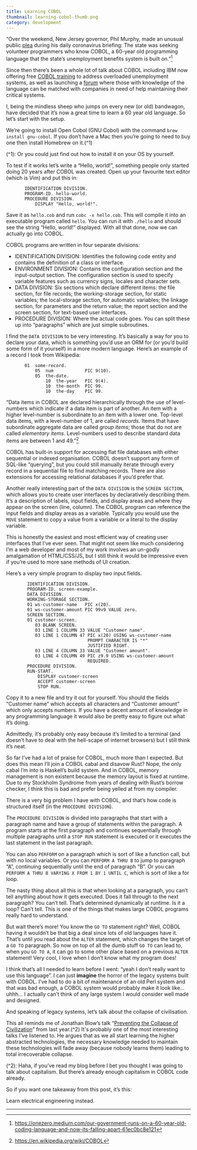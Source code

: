 ```yaml
---
title: Learning COBOL
thumbnail: learning-cobol-thumb.png
category: development
---
```


“Over the weekend, New Jersey governor, Phil Murphy, made an unusual public [plea](https://www.northjersey.com/story/news/new-jersey/2020/04/04/coronavirus-nj-40-year-old-system-adds-delay-unemployment-checks/2944985001/) during his daily coronavirus briefing: The state was seeking volunteer programmers who know COBOL, a 60-year old programming language that the state’s unemployment benefits system is built on.”[^1]

Since then there’s been a whole lot of talk about COBOL including IBM now offering free [COBOL training](https://newsroom.ibm.com/2020-04-09-IBM-and-Open-Mainframe-Project-Mobilize-to-Connect-States-with-COBOL-Skills) to address overloaded unemployment systems, as well as launching a [forum](https://community.openmainframeproject.org/c/calling-all-cobol-programmers/15) where those with knowledge of the language can be matched with companies in need of help maintaining their critical systems.

I, being the mindless sheep who jumps on every new (or old) bandwagon, have decided that it’s now a great time to learn a 60 year old language. So let’s start with the setup.

We’re going to install Open Cobol (GNU Cobol) with the command `brew install gnu-cobol`. If you don’t have a Mac then you’re going to need to buy one then install Homebrew on it.(^1)

(^1): Or you could just find out how to install it on your OS by yourself.

To test if it works let’s write a “Hello, world!”, something people only started doing 20 years after COBOL was created. Open up your favourite text editor (which is Vim) and put this in:

```plaintext
       IDENTIFICATION DIVISION.
       PROGRAM-ID. hello-world.
       PROCEDURE DIVISION.
           DISPLAY "Hello, world!".
```

Save it as `hello.cob` and run `cobc -x hello.cob`. This will compile it into an executable program called  `hello`. You can run it with `./hello` and should see the string “Hello, world!” displayed. With all that done, now we can actually go into COBOL.

COBOL programs are written in four separate divisions:

* IDENTIFICATION DIVISION: Identifies the following code entity and contains the definition of a class or interface.
* ENVIRONMENT DIVISION: Contains the configuration section and the input-output section. The configuration section is used to specify variable features such as currency signs, locales and character sets.
* DATA DIVISION: Six sections which declare different items: the file section, for file records; the working-storage section, for static variables; the local-storage section, for automatic variables; the linkage section, for parameters and the return value; the report section and the screen section, for text-based user interfaces.
* PROCEDURE DIVISION: Where the actual code goes. You can split these up into “paragraphs” which are just simple subroutines.

I find the `DATA DIVISION` to be very interesting. It’s basically a way for you to declare your data, which is something you’d use an ORM for (or you’d build some form of it yourself) in a more modern language. Here’s an example of a record I took from Wikipedia:

```plaintext
       01  some-record.
           05  num            PIC 9(10).
           05  the-date.
               10  the-year   PIC 9(4).
               10  the-month  PIC 99.
               10  the-day    PIC 99.
```

“Data items in COBOL are declared hierarchically through the use of level-numbers which indicate if a data item is part of another. An item with a higher level-number is subordinate to an item with a lower one. Top-level data items, with a level-number of 1, are called *records*. Items that have subordinate aggregate data are called *group items*; those that do not are called *elementary items*. Level-numbers used to describe standard data items are between 1 and 49.”[^2]

COBOL has built-in support for accessing flat file databases with either sequential or indexed organisation. COBOL doesn’t support any form of SQL-like “querying”, but you could still manually iterate through every record in a sequential file to find matching records. There are also extensions for accessing relational databases if you’d prefer that.

Another really interesting part of the `DATA DIVISION` is the `SCREEN SECTION`, which allows you to create user interfaces by declaratively describing them. It’s a description of labels, input fields, and display areas and where they appear on the screen (line, column). The COBOL program can reference the input fields and display areas as a variable. Typically you would use the `MOVE` statement to copy a value from a variable or a literal to the display variable.

This is honestly the easiest and most efficient way of creating user interfaces that I’ve ever seen. That might not seem like much considering I’m a web developer and most of my work involves an un-godly amalgamation of HTML/CSS/JS, but I still think it would be impressive even if you’re used to more sane methods of UI creation.

Here’s a very simple program to display two input fields.

```plaintext
        IDENTIFICATION DIVISION.
        PROGRAM-ID. screen-example.
        DATA DIVISION.
        WORKING-STORAGE SECTION.
        01 ws-customer-name   PIC x(20).
        01 ws-customer-amount PIC 99v9 VALUE zero.
        SCREEN SECTION.
        01 customer-screen.
           03 BLANK SCREEN.
           03 LINE 1 COLUMN 33 VALUE "Customer name".
           03 LINE 1 COLUMN 47 PIC x(20) USING ws-customer-name
                               PROMPT CHARACTER IS "*"
                               JUSTIFIED RIGHT.
           03 LINE 4 COLUMN 33 VALUE "Customer amount".
           03 LINE 4 COLUMN 49 PIC z9.9 USING ws-customer-amount
                               REQUIRED.
        PROCEDURE DIVISION.
        RUN-START.
            DISPLAY customer-screen
            ACCEPT customer-screen
            STOP RUN.
```

Copy it to a new file and try it out for yourself. You should the fields “Customer name” which accepts all characters and “Customer amount” which only accepts numbers. If you have a decent amount of knowledge in any programming language it would also be pretty easy to figure out what it’s doing.

Admittedly, it’s probably only easy because it’s limited to a terminal (and doesn’t have to deal with the hell-scape of internet browsers) but I still think it’s neat.

So far I’ve had a lot of praise for COBOL, much more than I expected. But does this mean I’ll join a COBOL cabal and disavow Rust? Nope, the only cabal I’m into is Haskell’s build system. And in COBOL, memory management is non existent because the memory layout is fixed at runtime.   Due to my Stockholm Syndrome from years of dealing with Rust’s borrow checker, I think this is bad and prefer being yelled at from my compiler.

There is a very big problem I have with COBOL, and that’s how code is structured itself (in the `PROCEDURE DIVISION`).

The `PROCEDURE DIVISION` is divided into paragraphs that start with a paragraph name and have a group of statements within the paragraph. A program starts at the first paragraph and continues sequentially through multiple paragraphs until a `STOP RUN` statement is executed or it executes the last statement in the last paragraph.

You can also  `PERFORM` on a paragraph which is sort of like a function call, but with no local variables. Or you can `PERFORM A THRU B` to jump to paragraph “A”, continuing sequentially until the end of paragraph “B”. Or you can `PERFORM A THRU B VARYING X FROM 1 BY 1 UNTIL C`, which is sort of like a for loop.

The nasty thing about all this is that when looking at a paragraph, you can’t tell anything about how it gets executed. Does it fall through to the next paragraph? You can’t tell. That’s determined dynamically at runtime. Is it a loop? Can’t tell. This is one of the things that makes large COBOL programs really hard to understand.

But wait there’s more! You know the `GO TO` statement right? Well, COBOL having it wouldn’t be that big a deal since lots of old languages have it. That’s until you read about the `ALTER` statement, which changes the target of a `GO TO` paragraph. So now on top of all the dumb stuff `GO TO` can lead to, when you  `GO TO A`, it can go to some other place based on a previous `ALTER` statement! Very cool, I love when I don’t know what my program does!

I think that’s all I needed to learn before I went: “yeah I don’t really want to use this language”. I can just **imagine** the horror of the legacy systems built with COBOL. I’ve had to do a bit of maintenance of an old Perl system and that was bad enough, a COBOL system would probably make it look like… uhhh… I actually can’t think of any large system I would consider well made and designed.

And speaking of legacy systems, let’s talk about the collapse of civilisation.

This all reminds me of Jonathan Blow’s talk “[Preventing the Collapse of Civilization](https://www.youtube.com/watch?v=pW-SOdj4Kkk)” from last year.(^2) It's probably one of the most interesting talks I've listened to. He argues that as we all start learning the higher abstracted technologies, the necessary knowledge needed to maintain these technologies will fade away (because nobody learns them) leading to total irrecoverable collapse.

(^2): Haha, if you’ve read my blog before I bet you thought I was going to talk about capitalism. But there’s already enough capitalism in COBOL code already.

So if you want one takeaway from this post, it’s this:

Learn electrical engineering instead.

---

[^1]: https://onezero.medium.com/our-government-runs-on-a-60-year-old-coding-language-and-now-its-falling-apart-61ec0bc8e121

[^2]: https://en.wikipedia.org/wiki/COBOL
